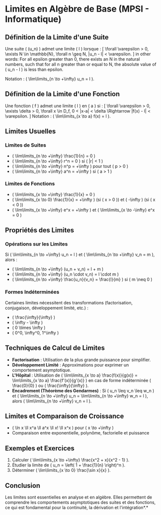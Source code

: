 # Limites en Algèbre de Base (MPSI - Informatique)

## Définition de la Limite d'une Suite

Une suite \( (u_n) \) admet une limite \( l \) lorsque :
\[
\forall \varepsilon > 0, \exists N \in \mathbb{N}, \forall n \geq N, |u_n - l| < \varepsilon.
\]
in other words:
For all epsilon greater than 0, there exists an N in the natural numbers, such that for all n greater than or equal to N, the absolute value of \( u_n - l \) is less than epsilon.

Notation : \( \lim\limits_{n \to +\infty} u_n = l \).

## Définition de la Limite d'une Fonction

Une fonction \( f \) admet une limite \( l \) en \( a \) si :
\[
\forall \varepsilon > 0, \exists \delta > 0, \forall x \in D_f, 0 < |x-a| < \delta \Rightarrow |f(x) - l| < \varepsilon.
\]
Notation : \( \lim\limits_{x \to a} f(x) = l \).

## Limites Usuelles

### Limites de Suites

- \( \lim\limits_{n \to +\infty} \frac{1}{n} = 0 \)
- \( \lim\limits_{n \to +\infty} r^n = 0 \) si \( |r| < 1 \)
- \( \lim\limits_{n \to +\infty} n^p = +\infty \) pour tout \( p > 0 \)
- \( \lim\limits_{n \to +\infty} a^n = +\infty \) si \( a > 1 \)

### Limites de Fonctions

- \( \lim\limits_{x \to +\infty} \frac{1}{x} = 0 \)
- \( \lim\limits_{x \to 0} \frac{1}{x} = +\infty \) (si \( x > 0 \)) et \( -\infty \) (si \( x < 0 \))
- \( \lim\limits_{x \to +\infty} e^x = +\infty \) et \( \lim\limits_{x \to -\infty} e^x = 0 \)

## Propriétés des Limites

### Opérations sur les Limites

Si \( \lim\limits_{n \to +\infty} u_n = l \) et \( \lim\limits_{n \to +\infty} v_n = m \), alors :

- \( \lim\limits_{n \to +\infty} (u_n + v_n) = l + m \)
- \( \lim\limits_{n \to +\infty} (u_n \cdot v_n) = l \cdot m \)
- \( \lim\limits_{n \to +\infty} \frac{u_n}{v_n} = \frac{l}{m} \) si \( m \neq 0 \)

### Formes Indéterminées

Certaines limites nécessitent des transformations (factorisation, conjugaison, développement limité, etc.) :

- \( \frac{\infty}{\infty} \)
- \( \infty - \infty \)
- \( 0 \times \infty \)
- \( 0^0, \infty^0, 1^\infty \)

## Techniques de Calcul de Limites

- **Factorisation** : Utilisation de la plus grande puissance pour simplifier.
- **Développement Limité** : Approximations pour exprimer un comportement asymptotique.
- **L'Hôpital** : Utilisation de \( \lim\limits_{x \to a} \frac{f(x)}{g(x)} = \lim\limits_{x \to a} \frac{f'(x)}{g'(x)} \) en cas de forme indéterminée \( \frac{0}{0} \) ou \( \frac{\infty}{\infty} \).
- **Encadrement (Théorème des Gendarmes)** : Si \( u_n \leq v_n \leq w_n \) et \( \lim\limits_{n \to +\infty} u_n = \lim\limits_{n \to +\infty} w_n = l \), alors \( \lim\limits_{n \to +\infty} v_n = l \).

## Limites et Comparaison de Croissance

- \( \ln x \ll x^a \ll a^x \ll x! \ll x^x \) pour \( x \to +\infty \)
- Comparaison entre exponentielle, polynôme, factorielle et puissance

## Exemples et Exercices

1. Calculer \( \lim\limits_{x \to +\infty} \frac{x^2 + x}{x^2 - 1} \).
2. Étudier la limite de \( u_n = \left( 1 + \frac{1}{n} \right)^n \).
3. Déterminer \( \lim\limits_{x \to 0} \frac{\sin x}{x} \).

## Conclusion

Les limites sont essentielles en analyse et en algèbre. Elles permettent de comprendre les comportements asymptotiques des suites et des fonctions, ce qui est fondamental pour la continuité, la dérivation et l'intégration*.*